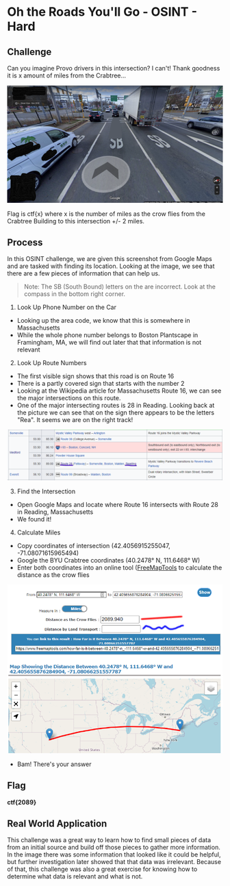 # Oh the Roads You'll Go - OSINT - Hard  

## Challenge
Can you imagine Provo drivers in this intersection? I can't! Thank goodness it is x amount of miles from the Crabtree...  

![Intersection](Pictures/crazy_roads.png)

Flag is ctf{x} where x is the number of miles as the crow flies from the Crabtree Building to this intersection +/- 2 miles.

## Process
In this OSINT challenge, we are given this screenshot from Google Maps and are tasked with finding its location. Looking at the image, we see that there are a few pieces of information that can help us. 

> Note: The SB (South Bound) letters on the are incorrect. Look at the compass in the bottom right corner.  

1. Look Up Phone Number on the Car
 - Looking up the area code, we know that this is somewhere in Massachusetts
 - While the whole phone number belongs to Boston Plantscape in Framingham, MA, we will find out later that that information is not relevant

2. Look Up Route Numbers
 - The first visible sign shows that this road is on Route 16
 - There is a partly covered sign that starts with the number 2
 - Looking at the Wikipedia article for Massachusetts Route 16, we can see the major intersections on this route.
 - One of the major intersecting routes is 28 in Reading. Looking back at the picture we can see that on the sign there appears to be the letters "Rea". It seems we are on the right track!

 ![Route28](Pictures/Route28.png)

 3. Find the Intersection
 - Open Google Maps and locate where Route 16 intersects with Route 28 in Reading, Massachusetts
 - We found it!

 4. Calculate Miles
 - Copy coordinates of intersection (42.4056915255047, -71.08071615965494)
 - Google the BYU Crabtree coordinates (40.2478° N, 111.6468° W)
 - Enter both coordinates into an online tool ([FreeMapTools](https://www.freemaptools.com/how-far-is-it-between-boston_-massachussets-and-los-angeles-california_-usa.htm) to calculate the distance as the crow flies

 ![Distnace](Pictures/Distance.png)
 - Bam! There's your answer  
   
## Flag
 **ctf{2089}**

## Real World Application
This challenge was a great way to learn how to find small pieces of data from an initial source and build off those pieces to gather more information. In the image there was some information that looked like it could be helpful, but further investigation later showed that that data was irrelevant. Because of that, this challenge was also a great exercise for knowing how to determine what data is relevant and what is not.